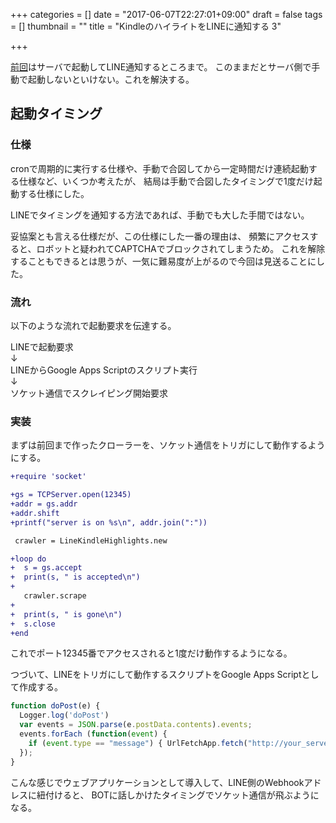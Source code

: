 +++
categories = []
date = "2017-06-07T22:27:01+09:00"
draft = false
tags = []
thumbnail = ""
title = "KindleのハイライトをLINEに通知する 3"

+++

[前回](../line_highlights_2/)はサーバで起動してLINE通知するところまで。
このままだとサーバ側で手動で起動しないといけない。これを解決する。


## 起動タイミング
### 仕様
cronで周期的に実行する仕様や、手動で合図してから一定時間だけ連続起動する仕様など、いくつか考えたが、
結局は手動で合図したタイミングで1度だけ起動する仕様にした。

LINEでタイミングを通知する方法であれば、手動でも大した手間ではない。

妥協案とも言える仕様だが、この仕様にした一番の理由は、
頻繁にアクセスすると、ロボットと疑われてCAPTCHAでブロックされてしまうため。
これを解除することもできるとは思うが、一気に難易度が上がるので今回は見送ることにした。


### 流れ
以下のような流れで起動要求を伝達する。

LINEで起動要求  
↓   
LINEからGoogle Apps Scriptのスクリプト実行  
↓  
ソケット通信でスクレイピング開始要求

### 実装
まずは前回まで作ったクローラーを、ソケット通信をトリガにして動作するようにする。

```diff
+require 'socket'

+gs = TCPServer.open(12345)
+addr = gs.addr
+addr.shift
+printf("server is on %s\n", addr.join(":"))

 crawler = LineKindleHighlights.new

+loop do
+  s = gs.accept
+  print(s, " is accepted\n")
+
   crawler.scrape
+
+  print(s, " is gone\n")
+  s.close
+end
```

これでポート12345番でアクセスされると1度だけ動作するようになる。

つづいて、LINEをトリガにして動作するスクリプトをGoogle Apps Scriptとして作成する。

```js
function doPost(e) {
  Logger.log('doPost')
  var events = JSON.parse(e.postData.contents).events;
  events.forEach (function(event) {
    if (event.type == "message") { UrlFetchApp.fetch("http://your_server_address.com:12345"); }
  });
}
```

こんな感じでウェブアプリケーションとして導入して、LINE側のWebhookアドレスに紐付けると、
BOTに話しかけたタイミングでソケット通信が飛ぶようになる。

